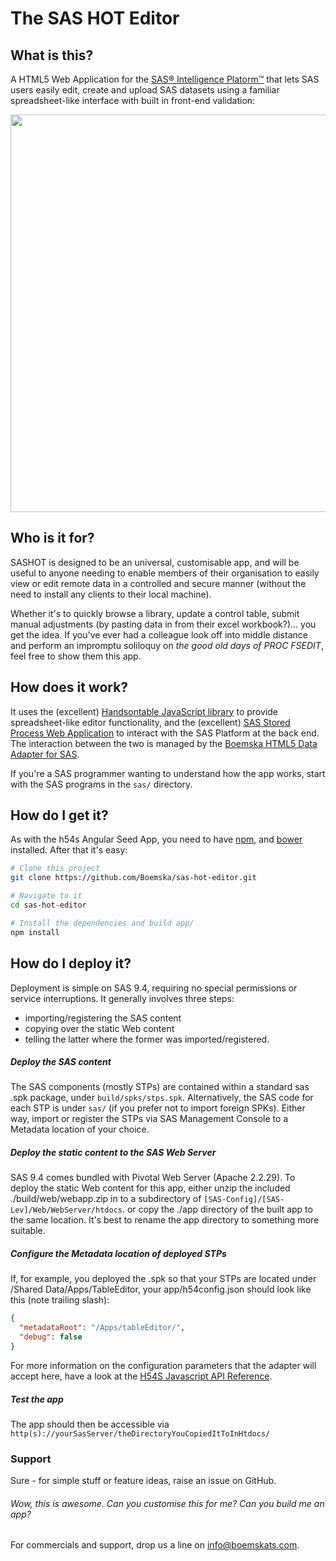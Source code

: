 # The SAS HOT Editor

## What is this?

A HTML5 Web Application for the [SAS® Intelligence Platorm™](http://www.sas.com/en_us/software/sas9.html) that lets SAS users easily edit, create and upload SAS datasets using a familiar spreadsheet-like interface with built in front-end validation:
<p align="center">
<img src="https://cloud.githubusercontent.com/assets/11962123/18225537/3b5b9844-71ec-11e6-8c4c-d66c786b47a2.gif" width="656" height="636">
</p>

## Who is it for?

SASHOT is designed to be an universal, customisable app, and will be useful to anyone needing to enable members of their organisation to easily view or edit remote data in a controlled and secure manner (without the need to install any clients to their local machine). 

Whether it's to quickly browse a library, update a control table, submit manual adjustments (by pasting data in from their excel workbook?)... you get the idea. If you've ever had a colleague look off into middle distance and perform an impromptu soliloquy on _the good old days of PROC FSEDIT_, feel free to show them this app.

## How does it work?

It uses the (excellent) [Handsontable JavaScript library](http://www.sas.com/en_us/software/sas9.html) to provide spreadsheet-like editor functionality, and the (excellent) [SAS Stored Process Web Application](http://support.sas.com/rnd/itech/doc9/dev_guide/stprocess/stpwebapp.html) to interact with the SAS Platform at the back end. The interaction between the two is managed by the [Boemska HTML5 Data Adapter for SAS](github.com/Boemska/h54s).

If you're a SAS programmer wanting to understand how the app works, start with the SAS programs in the `sas/` directory. 

## How do I get it?

As with the h54s Angular Seed App, you need to have [npm](https://www.npmjs.com/), and [bower](https://bower.io/) installed. After that it's easy:

```bash
# Clone this project
git clone https://github.com/Boemska/sas-hot-editor.git

# Navigate to it
cd sas-hot-editor 

# Install the dependencies and build app/
npm install
```

## How do I deploy it?

Deployment is simple on SAS 9.4, requiring no special permissions or service interruptions. It generally involves three steps: 

- importing/registering the SAS content 
- copying over the static Web content 
- telling the latter where the former was imported/registered.

##### Deploy the SAS content 

The SAS components (mostly STPs) are contained within a standard sas .spk package, under `build/spks/stps.spk`. Alternatively, the SAS code for each STP is under `sas/` (if you prefer not to import foreign SPKs). Either way, import or register the STPs via SAS Management Console to a Metadata location of your choice.  


##### Deploy the static content to the SAS Web Server

SAS 9.4 comes bundled with Pivotal Web Server (Apache 2.2.29). To deploy the static Web content for this app, either unzip the included ./build/web/webapp.zip in to a subdirectory of `[SAS-Config]/[SAS-Lev]/Web/WebServer/htdocs`. or copy the ./app directory of the built app to the same location. It's best to rename the app directory to something more suitable.

##### Configure the Metadata location of deployed STPs

If, for example, you deployed the .spk so that your STPs are located under /Shared Data/Apps/TableEditor, your app/h54config.json should look like this (note trailing slash):

```json
{                                                                                                                                                           
  "metadataRoot": "/Apps/tableEditor/",
  "debug": false
}
```

For more information on the configuration parameters that the adapter will accept here, have a look at the [H54S Javascript API Reference](https://github.com/Boemska/h54s#javascript-api-reference).

##### Test the app

The app should then be accessible via ` http(s)://yourSasServer/theDirectoryYouCopiedItToInHtdocs/`

### Support

Sure - for simple stuff or feature ideas, raise an issue on GitHub. 

###### Wow, this is awesome. Can you customise this for me? Can you build me an app?

For commercials and support, drop us a line on info@boemskats.com.
